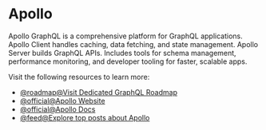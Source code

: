 # Apollo

Apollo GraphQL is a comprehensive platform for GraphQL applications. Apollo Client handles caching, data fetching, and state management. Apollo Server builds GraphQL APIs. Includes tools for schema management, performance monitoring, and developer tooling for faster, scalable apps.

Visit the following resources to learn more:

- [@roadmap@Visit Dedicated GraphQL Roadmap](https://roadmap.sh/graphql)
- [@official@Apollo Website](https://www.apollographql.com)
- [@official@Apollo Docs](https://www.apollographql.com/docs/)
- [@feed@Explore top posts about Apollo](https://app.daily.dev/tags/apollo?ref=roadmapsh)